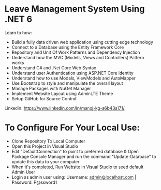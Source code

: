 # Leave Management System Using .NET 6

Learn to how:

- Build a fully data driven web application using cutting edge technology 
- Connect to a Database using the Entity Framework Core
- Repository and Unit Of Work Patterns and Dependency Injection
- Understand how the MVC (Models, Views and Controllers) Pattern works
- Understand C# and .Net Core Web Syntax
- Understand user Authentication using ASP.NET Core Identity
- Understand how to use Models, ViewModels and AutoMapper 
- Use Bootstrap to style and manipulate the overall layout
- Manage Packages with NuGet Manager
- Implement Website Layout using AdminLTE Theme
- Setup GitHub for Source Control

Linkedin: https://www.linkedin.com/in/manoj-kg-a6b43a171/ 


# To Configure For Your Local Use: 

- Clone Repository To Local Computer
- Open this Project in Visual Studio
- Edit "DefaultConnection" to point to preferred database & Open Package Console Manager and run the command "Update-Database" to update this data to your computer
- When it's completed, Run Website in Visual Studio to seed default Admin User
- Login as admin user using: Username: admin@localhost.com | Password: P@ssword1
